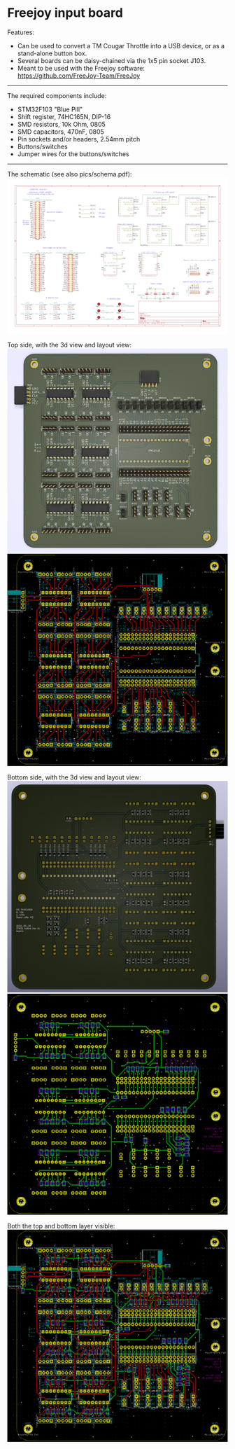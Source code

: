 # Freejoy input board

Features:
- Can be used to convert a TM Cougar Throttle into a USB device, or as a stand-alone button box.
- Several boards can be daisy-chained via the 1x5 pin socket J103.
- Meant to be used with the Freejoy software: <https://github.com/FreeJoy-Team/FreeJoy>
----

The required components include:
- STM32F103 "Blue Pill"
- Shift register, 74HC165N, DIP-16
- SMD resistors, 10k Ohm, 0805
- SMD capacitors, 470nF, 0805
- Pin sockets and/or headers, 2.54mm pitch
- Buttons/switches
- Jumper wires for the buttons/switches

----

[//]: # (Todo: add pictures of a soldered version)

The schematic (see also pics/schema.pdf):
![](./pics/schema.png)

Top side, with the 3d view and layout view:
![](./pics/front_3d.png)
![](./pics/front_layout.png)

Bottom side, with the 3d view and layout view:
![](./pics/back_3d.png)
![](./pics/back_layout.png)

Both the top and bottom layer visible:
![](./pics/layout.png)
